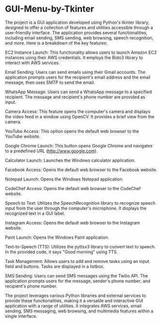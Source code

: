 # GUI-Menu-by-Tkinter

The project is a GUI application developed using Python's tkinter library, designed to offer a collection of features and utilities accessible through a user-friendly interface. The application provides several functionalities, including email sending, SMS sending, web browsing, speech recognition, and more. Here is a breakdown of the key features:

EC2 Instance Launch: This functionality allows users to launch Amazon EC2 instances using their AWS credentials. It employs the Boto3 library to interact with AWS services.

Email Sending: Users can send emails using their Gmail accounts. The application prompts users for the recipient's email address and the email message, then uses SMTP to send the email.

WhatsApp Message: Users can send a WhatsApp message to a specified recipient. The message and recipient's phone number are provided as input.

Camera Access: This feature opens the computer's camera and displays the video feed in a window using OpenCV. It provides a brief view from the camera.

YouTube Access: This option opens the default web browser to the YouTube website.

Google Chrome Launch: This button opens Google Chrome and navigates to a predefined URL (http://www.google.com).

Calculator Launch: Launches the Windows calculator application.

Facebook Access: Opens the default web browser to the Facebook website.

Notepad Launch: Opens the Windows Notepad application.

CodeChef Access: Opens the default web browser to the CodeChef website.

Speech to Text: Utilizes the SpeechRecognition library to recognize speech input from the user through the computer's microphone. It displays the recognized text in a GUI label.

Instagram Access: Opens the default web browser to the Instagram website.

Paint Launch: Opens the Windows Paint application.

Text-to-Speech (TTS): Utilizes the pyttsx3 library to convert text to speech. In the provided code, it says "Good morning" using TTS.

Task Management: Allows users to add and remove tasks using an input field and buttons. Tasks are displayed in a listbox.

SMS Sending: Users can send SMS messages using the Twilio API. The application prompts users for the message, sender's phone number, and recipient's phone number.

The project leverages various Python libraries and external services to provide these functionalities, making it a versatile and interactive GUI application with a range of utilities. It integrates AWS services, email sending, SMS messaging, web browsing, and multimedia features within a single interface.
